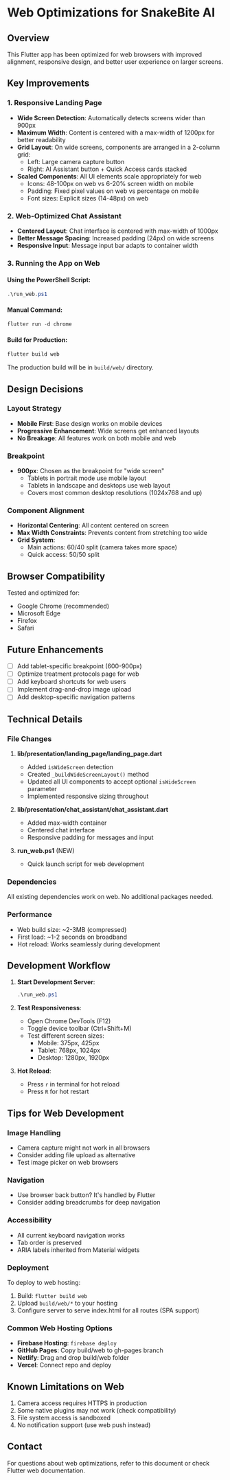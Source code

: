# Web Optimizations for SnakeBite AI

## Overview
This Flutter app has been optimized for web browsers with improved alignment, responsive design, and better user experience on larger screens.

## Key Improvements

### 1. Responsive Landing Page
- **Wide Screen Detection**: Automatically detects screens wider than 900px
- **Maximum Width**: Content is centered with a max-width of 1200px for better readability
- **Grid Layout**: On wide screens, components are arranged in a 2-column grid:
  - Left: Large camera capture button
  - Right: AI Assistant button + Quick Access cards stacked
- **Scaled Components**: All UI elements scale appropriately for web
  - Icons: 48-100px on web vs 6-20% screen width on mobile
  - Padding: Fixed pixel values on web vs percentage on mobile
  - Font sizes: Explicit sizes (14-48px) on web

### 2. Web-Optimized Chat Assistant
- **Centered Layout**: Chat interface is centered with max-width of 1000px
- **Better Message Spacing**: Increased padding (24px) on wide screens
- **Responsive Input**: Message input bar adapts to container width

### 3. Running the App on Web

#### Using the PowerShell Script:
```powershell
.\run_web.ps1
```

#### Manual Command:
```powershell
flutter run -d chrome
```

#### Build for Production:
```powershell
flutter build web
```

The production build will be in `build/web/` directory.

## Design Decisions

### Layout Strategy
- **Mobile First**: Base design works on mobile devices
- **Progressive Enhancement**: Wide screens get enhanced layouts
- **No Breakage**: All features work on both mobile and web

### Breakpoint
- **900px**: Chosen as the breakpoint for "wide screen"
  - Tablets in portrait mode use mobile layout
  - Tablets in landscape and desktops use web layout
  - Covers most common desktop resolutions (1024x768 and up)

### Component Alignment
- **Horizontal Centering**: All content centered on screen
- **Max Width Constraints**: Prevents content from stretching too wide
- **Grid System**: 
  - Main actions: 60/40 split (camera takes more space)
  - Quick access: 50/50 split

## Browser Compatibility
Tested and optimized for:
- Google Chrome (recommended)
- Microsoft Edge
- Firefox
- Safari

## Future Enhancements
- [ ] Add tablet-specific breakpoint (600-900px)
- [ ] Optimize treatment protocols page for web
- [ ] Add keyboard shortcuts for web users
- [ ] Implement drag-and-drop image upload
- [ ] Add desktop-specific navigation patterns

## Technical Details

### File Changes
1. **lib/presentation/landing_page/landing_page.dart**
   - Added `isWideScreen` detection
   - Created `_buildWideScreenLayout()` method
   - Updated all UI components to accept optional `isWideScreen` parameter
   - Implemented responsive sizing throughout

2. **lib/presentation/chat_assistant/chat_assistant.dart**
   - Added max-width container
   - Centered chat interface
   - Responsive padding for messages and input

3. **run_web.ps1** (NEW)
   - Quick launch script for web development

### Dependencies
All existing dependencies work on web. No additional packages needed.

### Performance
- Web build size: ~2-3MB (compressed)
- First load: ~1-2 seconds on broadband
- Hot reload: Works seamlessly during development

## Development Workflow

1. **Start Development Server**:
   ```powershell
   .\run_web.ps1
   ```

2. **Test Responsiveness**:
   - Open Chrome DevTools (F12)
   - Toggle device toolbar (Ctrl+Shift+M)
   - Test different screen sizes:
     - Mobile: 375px, 425px
     - Tablet: 768px, 1024px
     - Desktop: 1280px, 1920px

3. **Hot Reload**:
   - Press `r` in terminal for hot reload
   - Press `R` for hot restart

## Tips for Web Development

### Image Handling
- Camera capture might not work in all browsers
- Consider adding file upload as alternative
- Test image picker on web browsers

### Navigation
- Use browser back button? It's handled by Flutter
- Consider adding breadcrumbs for deep navigation

### Accessibility
- All current keyboard navigation works
- Tab order is preserved
- ARIA labels inherited from Material widgets

### Deployment
To deploy to web hosting:
1. Build: `flutter build web`
2. Upload `build/web/*` to your hosting
3. Configure server to serve index.html for all routes (SPA support)

### Common Web Hosting Options
- **Firebase Hosting**: `firebase deploy`
- **GitHub Pages**: Copy build/web to gh-pages branch
- **Netlify**: Drag and drop build/web folder
- **Vercel**: Connect repo and deploy

## Known Limitations on Web
1. Camera access requires HTTPS in production
2. Some native plugins may not work (check compatibility)
3. File system access is sandboxed
4. No notification support (use web push instead)

## Contact
For questions about web optimizations, refer to this document or check Flutter web documentation.
